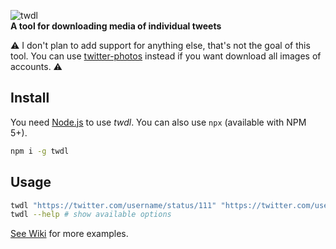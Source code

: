 ![twdl](https://user-images.githubusercontent.com/486818/50049631-7ff38300-00fa-11e9-91e9-8403da26613f.png)  
**A tool for downloading media of individual tweets**

⚠ I don't plan to add support for anything else, that's not the goal of this tool.
You can use [twitter-photos](https://github.com/shichao-an/twitter-photos) instead if you want download all images of accounts. ⚠

## Install

You need [Node.js](https://nodejs.org/en/) to use *twdl*.
You can also use `npx` (available with NPM 5+).

```sh
npm i -g twdl
```

## Usage

```sh
twdl "https://twitter.com/username/status/111" "https://twitter.com/username/status/222"
twdl --help # show available options
```

[See Wiki](https://github.com/dogancelik/twdl/wiki) for more examples.